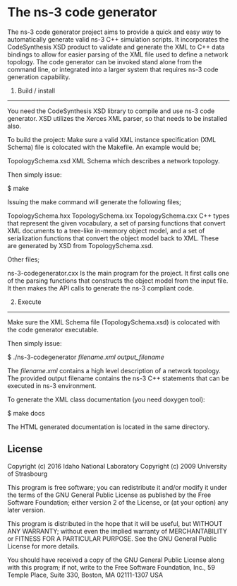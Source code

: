 The ns-3 code generator
===========================

The ns-3 code generator project aims to provide a quick and easy way to automatically generate valid ns-3 C++
simulation scripts. It incorporates the CodeSynthesis XSD product to validate and generate the XML to C++ data
bindings to allow for easier parsing of the XML file used to define a network topology.  The code generator can
be invoked stand alone from the command line, or integrated into a larger system that requires ns-3 code
generation capability.

1) Build / install
------------------

You need the CodeSynthesis XSD library to compile and use ns-3 code generator.  XSD utilizes
the Xerces XML parser, so that needs to be installed also.

To build the project:
Make sure a valid XML instance specification (XML Schema) file is colocated with the Makefile.
An example would be;

TopologySchema.xsd
  XML Schema which describes a network topology.

Then simply issue:

 $ make 

Issuing the make command will generate the following files;

TopologySchema.hxx
TopologySchema.ixx
TopologySchema.cxx
  C++ types that represent the given vocabulary, a set of parsing
  functions that convert XML documents to a tree-like in-memory object
  model, and a set of serialization functions that convert the object
  model back to XML. These are generated by XSD from TopologySchema.xsd.

Other files;

ns-3-codegenerator.cxx
  Is the main program for the project. It first calls one of the parsing functions
  that constructs the object model from the input file. It then makes the API
  calls to generate the ns-3 compliant code.

2) Execute
--------------

Make sure the XML Schema file (TopologySchema.xsd) is colocated with the code
generator executable.

Then simply issue:

 $ ./ns-3-codegenerator *filename.xml* *output_filename*

The *filename.xml* contains a high level description of a network topology.  The
provided output filename contains the ns-3 C++ statements that can be executed in
ns-3 environment.

To generate the XML class documentation (you need doxygen tool):

$ make docs

The HTML generated documentation is located in the same directory.

License
------------------

  Copyright (c) 2016 Idaho National Laboratory
  Copyright (c) 2009 University of Strasbourg
  
  This program is free software; you can redistribute it and/or
  modify it under the terms of the GNU General Public License
  as published by the Free Software Foundation; either version 2
  of the License, or (at your option) any later version.
 
  This program is distributed in the hope that it will be useful,
  but WITHOUT ANY WARRANTY; without even the implied warranty of
  MERCHANTABILITY or FITNESS FOR A PARTICULAR PURPOSE.  See the
  GNU General Public License for more details.
 
  You should have received a copy of the GNU General Public License
  along with this program; if not, write to the Free Software
  Foundation, Inc., 59 Temple Place, Suite 330, Boston, MA  02111-1307  USA
